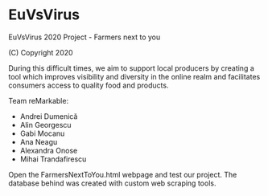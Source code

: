 # EuVsVirus
EuVsVirus 2020 Project - Farmers next to you

(C) Copyright 2020

During this difficult times, we aim to support local producers by creating a
tool which improves visibility and diversity in the online realm and facilitates
consumers access to quality food and products.

Team reMarkable:
* Andrei Dumenică
* Alin Georgescu
* Gabi Mocanu
* Ana Neagu
* Alexandra Onose
* Mihai Trandafirescu

Open the FarmersNextToYou.html webpage and test our project. The database behind was created with custom web scraping tools.
